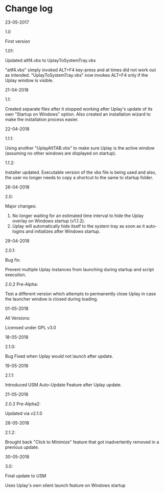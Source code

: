 # Change log

23-05-2017

1.0

First version

1.01: 

Updated altf4.vbs to UplayToSystemTray.vbs

"altf4.vbs" simply invoked ALT+F4 key-press and at times did not work out as intended. "UplayToSystemTray.vbs" now invokes ALT+F4 only if the Uplay window is visible.

21-04-2018

1.1:

Created separate files after it stopped working after Uplay's update of its own "Startup on Windows" option. Also created an installation wizard to make the installation process easier.

22-04-2018

1.1.1:

Using another "UplayAltTAB.vbs" to make sure Uplay is the active window (assuming no other windows are displayed on startup).

1.1.2:

Installer updated. Executable version of the vbs file is being used and also, the user no longer needs to copy a shortcut to the same to startup folder.

26-04-2018

2.0:

Major changes: 

1. No longer waiting for an estimated time interval to hide the Uplay overlay on Windows startup (v1.1.2).
2. Uplay will automatically hide itself to the system tray as soon as it auto-logins and initializes after Windows startup.

29-04-2018

2.0.1:

Bug fix:

Prevent multiple Uplay instances from launching during startup and script execution.

2.0.2 Pre-Alpha:

Test a different version which attempts to permanently close Uplay in case the launcher window is closed during loading.

01-05-2018

All Versions:

Licensed under GPL v3.0

18-05-2018

2.1.0:

Bug Fixed when Uplay would not launch after update.

19-05-2018

2.1.1:

Introduced USM Auto-Update Feature after Uplay update.

21-05-2018

2.0.2 Pre-Alpha2:

Updated via v2.1.0

26-05-2018

2.1.2:

Brought back "Click to Minimize" feature that got inadvertently removed in a previous update.

30-05-2018

3.0:

Final update to USM

Uses Uplay's own silent launch feature on Windows startup
